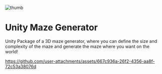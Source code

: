 ![thumb](https://github.com/user-attachments/assets/4aeebcc7-4666-4dad-a7a2-3947c2543bc1)

# Unity Maze Generator
Unity Package of a 3D maze generator, where you can define the size and complexity of the maze and generate the maze where you want on the world!

https://github.com/user-attachments/assets/667c936a-26f2-4356-aa8f-72c53a38076d

